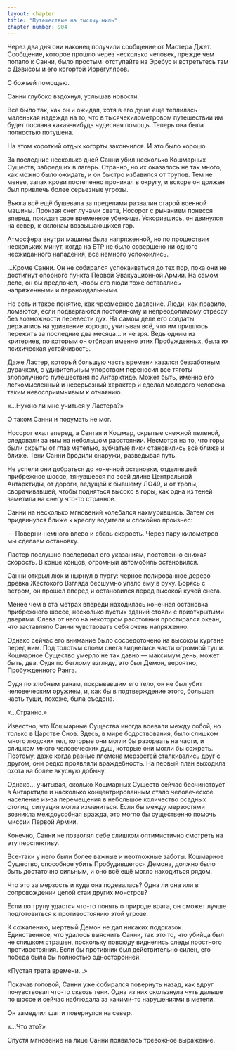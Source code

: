 ```yaml
---
layout: chapter
title: "Путешествие на тысячу миль"
chapter_number: 904
---
```


Через два дня они наконец получили сообщение от Мастера Джет. Сообщение, которое прошло через несколько человек, прежде чем попало к Санни, было простым: отступайте на Эребус и встретьтесь там с Дэвисом и его когортой Иррегуляров.

С божьей помощью.

Санни глубоко вздохнул, услышав новости.

Всё было так, как он и ожидал, хотя в его душе ещё теплилась маленькая надежда на то, что в тысячекилометровом путешествии им будет послана какая-нибудь чудесная помощь. Теперь она была полностью потушена.

На этом короткий отдых когорты закончился. И это было хорошо.

За последние несколько дней Санни убил несколько Кошмарных Существ, забредших в лагерь. Странно, но их оказалось не так много, как можно было ожидать, и он быстро избавился от трупов. Тем не менее, запах крови постепенно проникал в округу, и вскоре он должен был привлечь более серьезные угрозы.

Вьюга всё ещё бушевала за пределами развалин старой военной машины. Пронзая снег лучами света, Носорог с рычанием понесся вперед, покидая свое временное убежище. Ускорившись, он двинулся на север, к склонам возвышающихся гор.

Атмосфера внутри машины была напряженной, но по прошествии нескольких минут, когда на БТР не было совершено ни одного неожиданного нападения, все немного успокоились.

...Кроме Санни. Он не собирался успокаиваться до тех пор, пока они не достигнут опорного пункта Первой Эвакуационной Армии. На самом деле, он бы предпочел, чтобы его люди тоже оставались напряженными и параноидальными.

Но есть и такое понятие, как чрезмерное давление. Люди, как правило, ломаются, если подвергаются постоянному и непреодолимому стрессу без возможности перевести дух. На самом деле его солдаты держались на удивление хорошо, учитывая всё, что им пришлось пережить за последние два месяца... и не зря. Ведь одним из критериев, по которым он отбирал именно этих Пробужденных, была их психическая устойчивость.

Даже Ластер, который большую часть времени казался беззаботным дурачком, с удивительным упорством переносил все тяготы злополучного путешествия по Антарктиде. Может быть, именно его легкомысленный и несерьезный характер и сделал молодого человека таким невосприимчивым к отчаянию.

«...Нужно ли мне учиться у Ластера?»

О таком Санни и подумать не мог.

Носорог ехал вперед, а Святая и Кошмар, скрытые снежной пеленой, следовали за ним на небольшом расстоянии. Несмотря на то, что горы были скрыты от глаз метелью, зубчатые пики становились всё ближе и ближе. Тени Санни бродили снаружи, разведывая путь.

Не успели они добраться до конечной остановки, отделявшей прибрежное шоссе, тянувшееся по всей длине Центральной Антарктиды, от дороги, ведущей к бывшему ЛО49, и от тропы, сворачивавшей, чтобы подняться высоко в горы, как одна из теней заметила на снегу что-то странное.

Санни на несколько мгновений колебался нахмурившись. Затем он придвинулся ближе к креслу водителя и спокойно произнес:

— Поверни немного влево и сбавь скорость. Через пару километров мы сделаем остановку.

Ластер послушно последовал его указаниям, постепенно снижая скорость. В конце концов, огромный автомобиль остановился.

Санни открыл люк и нырнул в пургу: черное полированное дерево древка Жестокого Взгляда бесшумно упало ему в руку. Борясь с ветром, он прошел вперед и остановился перед высокой кучей снега.

Менее чем в ста метрах впереди находилась конечная остановка прибрежного шоссе, несколько пустых зданий стояли с приоткрытыми дверями. Слева от него на некотором расстоянии простирался океан, что заставляло Санни чувствовать себя очень напряженно.

Однако сейчас его внимание было сосредоточено на высоком кургане перед ним. Под толстым слоем снега виднелись части огромной туши. Кошмарное Существо умерло не так давно — максимум день, может быть, два. Судя по беглому взгляду, это был Демон, вероятно, Пробужденного Ранга.

Судя по злобным ранам, покрывавшим его тело, он не был убит человеческим оружием, и, как бы в подтверждение этого, большая часть туши, похоже, была съедена.

«...Странно.»

Известно, что Кошмарные Существа иногда воевали между собой, но только в Царстве Снов. Здесь, в мире бодрствования, было слишком много людских тел, которые они могли бы разорвать на части, и слишком много человеческих душ, которые они могли бы сожрать. Поэтому, даже когда разные племена мерзостей сталкивались друг с другом, они редко проявляли враждебность. На первый план выходила охота на более вкусную добычу.

Однако... учитывая, сколько Кошмарных Существ сейчас бесчинствует в Антарктиде и насколько концентрированным стало человеческое население из-за перемещения в небольшое количество осадных столиц, ситуация могла измениться. Если бы между мерзостями возникла междоусобная вражда, это могло бы существенно помочь миссии Первой Армии.

Конечно, Санни не позволял себе слишком оптимистично смотреть на эту перспективу.

Все-таки у него были более важные и неотложные заботы. Кошмарное Существо, способное убить Пробудившегося Демона, должно было быть достаточно сильным, и оно всё ещё могло находиться рядом.

Что это за мерзость и куда она подевалась? Одна ли она или в сопровождении целой стаи других монстров?

Если по трупу удастся что-то понять о природе врага, он сможет лучше подготовиться к противостоянию этой угрозе.

К сожалению, мертвый Демон не дал никаких подсказок. Единственное, что удалось выяснить Санни, так это то, что убийца был не слишком страшен, поскольку повсюду виднелись следы яростного противостояния. Если бы противник был действительно силен, его победа была бы полностью односторонней.

«Пустая трата времени...»

Покачав головой, Санни уже собирался повернуть назад, как вдруг почувствовал что-то сквозь тени. Одна из них скользнула чуть дальше по шоссе и сейчас наблюдала за какими-то нарушениями в метели.

Он замедлил шаг и повернулся на север.

«...Что это?»

Спустя мгновение на лице Санни появилось тревожное выражение.